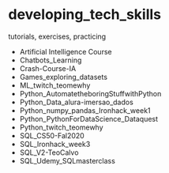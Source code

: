 # developing_tech_skills
tutorials, exercises, practicing

- Artificial Intelligence Course
- Chatbots_Learning
- Crash-Course-IA
- Games_exploring_datasets
- ML_twitch_teomewhy
- Python_AutomatetheboringStuffwithPython
- Python_Data_alura-imersao_dados
- Python_numpy_pandas_Ironhack_week1
- Python_PythonForDataScience_Dataquest
- Python_twitch_teomewhy
- SQL_CS50-Fal2020
- SQL_Ironhack_week3
- SQL_V2-TeoCalvo
- SQL_Udemy_SQLmasterclass